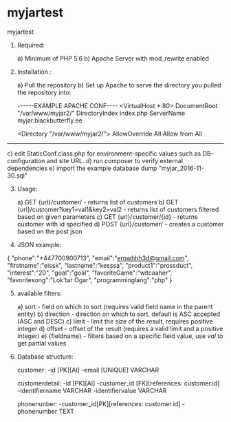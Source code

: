 # myjartest
myjartest

1) Required:


   a) Minimum of PHP 5.6
   b) Apache Server with mod_rewrite enabled

2) Installation :


    a) Pull the repository
    b) Set up Apache to serve the directory you pulled the repository into:
   
   ------EXAMPLE APACHE CONF----
    <VirtualHost *:80>
    DocumentRoot "/var/www/myjar2/"
    DirectoryIndex index.php
    ServerName myjar.blackbutterfly.ee

    <Directory "/var/www/myjar2/">
      AllowOverride All
      Allow from All
    </Directory>
   </VirtualHost>
  --------------------------------
  
   c) edit StaticConf.class.php for environment-specific values such as DB-configuration and site URL.
   d) run composer to verify external dependencies
   e) import the example database dump "myjar_2016-11-30.sql"
   
3) Usage:


   a) GET {url}/customer/ - returns list of customers
   b) GET {url}/customer?key1=val1&key2=val2 - returns list of customers filtered based on given parameters
   c) GET {url}/customer/{id} - returns customer with id specified
   d) POST {url}/customer/ - creates a customer based on the post json
   
4) JSON example:
  
  {
    "phone":"+447700900713",
    "email":"erqwhhh3d@gmail.com",
    "firstname":"eissk",
    "lastname":"kesssa",
    "product1":"prossduct",
    "interest":"20",
    "goal":"goal",
    "favoriteGame":"witcaaher",
    "favoritesong":"Lok'tar Ogar",
    "programminglang":"php"
  }
  
 5) available filters:
 
       a) sort      - field on which to sort (requires valid field name in the parent entity)
       b) direction - direction on which to sort. default is ASC accepted (ASC and DESC)
       c) limit     - limit the size of the result, requires positive integer
       d) offset    - offset of the result (requires a valid limit and a positive integer)
       e) {fieldname} - filters based on a specific field value, use *val* to get partial values

 6) Database structure:
 
      customer:
         -id [PK][AI]
         -email [UNIQUE] VARCHAR
      
      customerdetail:
         -id [PK][AI]
         -customer_id [FK][references: customer.id]
         -identifiername VARCHAR
         -identifiervalue VARCHAR
       
       phonenunber:
         -customer_id[PK][references: customer.id]
         -phonenumber TEXT
         
   

